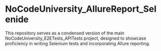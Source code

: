 # NoCodeUniversity_AllureReport_Selenide
This repository serves as a condensed version of the main NoCodeUniversity_E2ETests_APITests project, designed to showcase proficiency in writing Selenium tests and incorporating Allure reporting.
